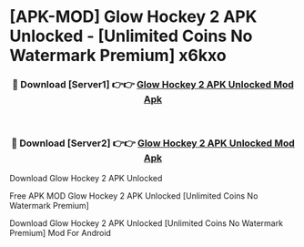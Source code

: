 # [APK-MOD] Glow Hockey 2 APK Unlocked - [Unlimited Coins No Watermark Premium] x6kxo



<div align="center">
<h3>🔴 Download [Server1] 👉👉 <a href="https://momento.my/?title=Glow_Hockey_2_APK_Unlocked">Glow Hockey 2 APK Unlocked Mod Apk</a></h3><br>

<h3>🔴 Download [Server2] 👉👉 <a href="https://momento.my/?title=Glow_Hockey_2_APK_Unlocked">Glow Hockey 2 APK Unlocked Mod Apk</a></h3>
</div>



Download Glow Hockey 2 APK Unlocked 

Free APK MOD Glow Hockey 2 APK Unlocked [Unlimited Coins No Watermark Premium]

Download Glow Hockey 2 APK Unlocked [Unlimited Coins No Watermark Premium] Mod For Android
